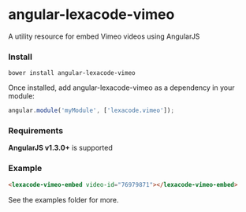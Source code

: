 # angular-lexacode-vimeo
A utility resource for embed Vimeo videos using AngularJS

### Install

`bower install angular-lexacode-vimeo`

Once installed, add angular-lexacode-vimeo as a dependency in your module:

```javascript
angular.module('myModule', ['lexacode.vimeo']);
```

### Requirements

**AngularJS v1.3.0+** is supported

### Example
```html
<lexacode-vimeo-embed video-id="76979871"></lexacode-vimeo-embed>
```

See the examples folder for more.
